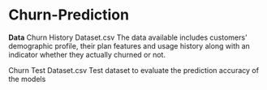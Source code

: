 # Churn-Prediction

**Data**
Churn History Dataset.csv
The data available includes customers’ demographic profile, their plan features and usage history along with an indicator whether they actually churned or not.

Churn Test Dataset.csv
Test dataset to evaluate the prediction accuracy of the models
